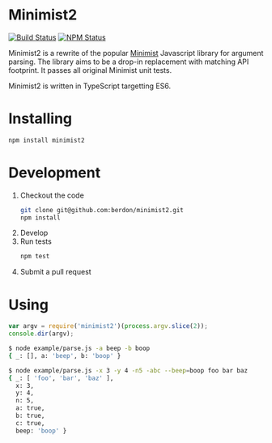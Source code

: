 # Minimist2
[![Build Status](https://travis-ci.org/berdon/minimist2.svg?branch=master)](https://travis-ci.org/berdon/minimist2) [![NPM Status](https://img.shields.io/npm/v/minimist2.svg)](https://www.npmjs.com/package/minimist2)

Minimist2 is a rewrite of the popular [Minimist](https://github.com/substack/minimist) Javascript library for argument parsing. The library aims to be a drop-in replacement with matching API footprint. It passes all original Minimist unit tests.

Minimist2 is written in TypeScript targetting ES6.

# Installing
```bash
npm install minimist2
```

# Development
1. Checkout the code
    ```bash
    git clone git@github.com:berdon/minimist2.git
    npm install
    ```
2. Develop
3. Run tests
    ```bash
    npm test
    ```
4. Submit a pull request

# Using
```javascript
var argv = require('minimist2')(process.argv.slice(2));
console.dir(argv);
```

```bash
$ node example/parse.js -a beep -b boop
{ _: [], a: 'beep', b: 'boop' }
```

```bash
$ node example/parse.js -x 3 -y 4 -n5 -abc --beep=boop foo bar baz
{ _: [ 'foo', 'bar', 'baz' ],
  x: 3,
  y: 4,
  n: 5,
  a: true,
  b: true,
  c: true,
  beep: 'boop' }
```